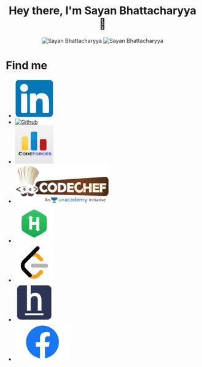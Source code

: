 
<h1 align="center"> Hey there, I'm Sayan Bhattacharyya 👋</h1>

<div align="center">
  <img src="https://github-readme-stats.vercel.app/api?username=Sayan3990&theme=chartreuse-dark&show_icons=true&hide_border=true" alt ="Sayan Bhattacharyya">
  <img src="https://github-readme-stats.vercel.app/api/top-langs/?username=Sayan3990&hide_border=true&theme=chartreuse-dark&show_icons=true&" alt ="Sayan Bhattacharyya">
</div>


<h1>Find me</h1>

<ul>
  <li><a href="https://www.linkedin.com/in/sayan-bhattacharyya-aa44a61a4"><img height="100px" src="./img/LinkedIn.png" alt="LinkedIn"></a></li>
  <li><a href="https://github.com/Sayan3990"><img height="100px" src="./img/GitHub-logo.png" alt="Github"></a></li>
  <li><a href="https://codeforces.com/profile/1905345"><img height="100px" src="./img/Codeforces.png" alt="CodeForces"></a></li>
  <li><a href="https://www.codechef.com/users/trust_me345"><img height="100px" src="./img/Codechef-logo.png" alt="Codechef"></a></li>
  <li><a href="https://www.hackerrank.com/sayan_bhatta2017"><img height="100px" src="./img/HackerRank_logo.png" alt="HackerRank"></a></li>
  <li><a href="https://leetcode.com/trust_me345"><img height="100px" src="./img/leetcode.png" alt="LeetCode"></a></li>
  <li><a href="https://www.hackerearth.com/@sayan.bhatta2017"><img height="100px" src="./img/horizontal-og-image.png" alt="HackerEarth"></a></li>
  <li><a href="https://www.facebook.com/sayan.bhattacharyya.3990"><img height="100px" src="./img/Facebook-logo.png" alt="Facebook"></a></li>
</ul>
